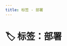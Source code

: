 ```yaml
---
title: 标签 - 部署
---
```


<script setup>
const posts = [
  {
    "title": "如何将 VitePress 项目部署到 GitHub Pages",
    "date": "2025-05-27",
    "description": "手把手教你如何使用 GitHub Pages 免费托管 VitePress 静态站点",
    "tags": [
      "vitepress",
      "部署",
      "github-pages"
    ],
    "series": "",
    "link": "/posts/2025/2025052702/"
  }
]
</script>

# 🏷️ 标签：部署


<PostCard
  v-for="post in posts"
  :key="post.link"
  v-bind="post"
/>